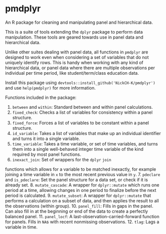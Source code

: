 # pmdplyr
An R package for cleaning and manipulating panel and hierarchical data.

This is a suite of tools extending the `dplyr` package to perform data manipulation. These tools are geared towards use in panel data and hierarchical data.

Unlike other suites dealing with panel data, all functions in `pmdplyr` are designed to work even when considering a set of variables that do not uniquely identify rows. This is handy when working with any kind of hierarchical data, or panel data where there are multiple observations per individual per time period, like student/term/class education data.

Install this package using `devtools::install_github('NickCH-K/pmdplyr')` and use `help(pmdplyr)` for more information.

Functions included in the package:

1. `between` and `within`: Standard between and within panel calculations.
2. `fixed_check`: Checks a list of variables for consistency within a panel structure.
3. `fixed_force`: Forces a list of variables to be constant within a panel structure.
4. `id_variable`: Takes a list of variables that make up an individual identifier and turns it into a single variable.
5. `time_variable`: Takes a time variable, or set of time variables, and turns them into a single well-behaved integer time variable of the kind required by most panel functions.
6. `inexact_join`: Set of wrappers for the `dplyr` `join`

  

functions which allows for a variable to be matched inexactly, for example joining a time variable in `x` to the most recent previous value in `y`.
7. `pdeclare` and `is_pdeclare`: Set the panel structure for a data set, or check if it is already set.
8. `mutate_cascade`: A wrapper for `dplyr::mutate` which runs one period at a time, allowing changes in one period to finalize before the next period is calculated.
9. `mutate_subset`: A wrapper for `dplyr::mutate` that performs a calculation on a subset of data, and then applies the result to all the observations (within group).
10. `panel_fill`: Fills in gaps in the panel. Can also fill in at the beginning or end of the data to create a perfectly balanced panel.
11. `panel_locf`: A last-observation-carried-forward function for panels. Fills in `NA`s with recent nonmissing observations.
12. `tlag`: Lags a variable in time.
